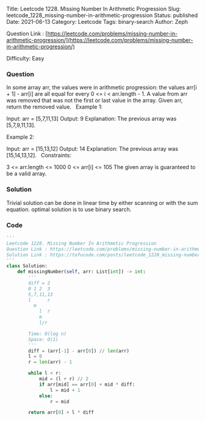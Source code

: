 Title: Leetcode 1228. Missing Number In Arithmetic Progression
Slug: leetcode_1228_missing-number-in-arithmetic-progression
Status: published
Date: 2021-06-13
Category: Leetcode
Tags: binary-search
Author: Zeph

Question Link : [https://leetcode.com/problems/missing-number-in-arithmetic-progression/](https://leetcode.com/problems/missing-number-in-arithmetic-progression/)

Difficulty: Easy

### Question
In some array arr, the values were in arithmetic progression: the values arr[i + 1] - arr[i] are all equal for every 0 <= i < arr.length - 1.
A value from arr was removed that was not the first or last value in the array.
Given arr, return the removed value.
 
Example 1:

Input: arr = [5,7,11,13]
Output: 9
Explanation: The previous array was [5,7,9,11,13].

Example 2:

Input: arr = [15,13,12]
Output: 14
Explanation: The previous array was [15,14,13,12].
 
Constraints:

3 <= arr.length <= 1000
0 <= arr[i] <= 105
The given array is guaranteed to be a valid array.

### Solution

Trivial solution can be done in linear time by either scanning or with the sum equation. optimal solution is to use binary search.

### Code
```python
'''
Leetcode 1228. Missing Number In Arithmetic Progression
Question Link : https://leetcode.com/problems/missing-number-in-arithmetic-progression/
Solution Link : https://tofucode.com/posts/leetcode_1228_missing-number-in-arithmetic-progression.html
'''
class Solution:
    def missingNumber(self, arr: List[int]) -> int:
        '''
        diff = 2
        0 1 2  3
        5,7,11,13
        l      r
          m
            l  r
            m
            l/r

        Time: O(log n)
        Space: O(1)
        '''
        diff = (arr[-1] - arr[0]) // len(arr)
        l = 0
        r = len(arr) - 1

        while l < r:
            mid = (l + r) // 2
            if arr[mid] == arr[0] + mid * diff:
                l = mid + 1
            else:
                r = mid

        return arr[0] + l * diff

```

